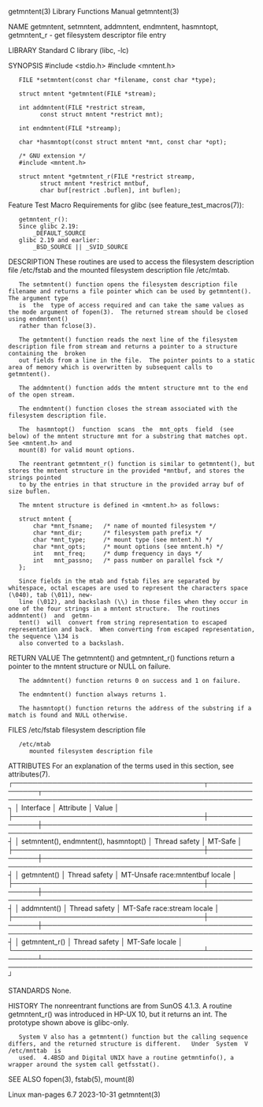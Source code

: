 getmntent(3)							   Library Functions Manual							  getmntent(3)

NAME
       getmntent, setmntent, addmntent, endmntent, hasmntopt, getmntent_r - get filesystem descriptor file entry

LIBRARY
       Standard C library (libc, -lc)

SYNOPSIS
       #include <stdio.h>
       #include <mntent.h>

       FILE *setmntent(const char *filename, const char *type);

       struct mntent *getmntent(FILE *stream);

       int addmntent(FILE *restrict stream,
		     const struct mntent *restrict mnt);

       int endmntent(FILE *streamp);

       char *hasmntopt(const struct mntent *mnt, const char *opt);

       /* GNU extension */
       #include <mntent.h>

       struct mntent *getmntent_r(FILE *restrict streamp,
		     struct mntent *restrict mntbuf,
		     char buf[restrict .buflen], int buflen);

   Feature Test Macro Requirements for glibc (see feature_test_macros(7)):

       getmntent_r():
	   Since glibc 2.19:
	       _DEFAULT_SOURCE
	   glibc 2.19 and earlier:
	       _BSD_SOURCE || _SVID_SOURCE

DESCRIPTION
       These routines are used to access the filesystem description file /etc/fstab and the mounted filesystem description file /etc/mtab.

       The setmntent() function opens the filesystem description file filename and returns a file pointer which can be used by getmntent().  The argument type
       is  the	type of access required and can take the same values as the mode argument of fopen(3).	The returned stream should be closed using endmntent()
       rather than fclose(3).

       The getmntent() function reads the next line of the filesystem description file from stream and returns a pointer to a structure containing the	broken
       out fields from a line in the file.  The pointer points to a static area of memory which is overwritten by subsequent calls to getmntent().

       The addmntent() function adds the mntent structure mnt to the end of the open stream.

       The endmntent() function closes the stream associated with the filesystem description file.

       The  hasmntopt()	 function  scans  the  mnt_opts	 field	(see  below) of the mntent structure mnt for a substring that matches opt.  See <mntent.h> and
       mount(8) for valid mount options.

       The reentrant getmntent_r() function is similar to getmntent(), but stores the mntent structure in the provided *mntbuf, and stores the strings pointed
       to by the entries in that structure in the provided array buf of size buflen.

       The mntent structure is defined in <mntent.h> as follows:

	   struct mntent {
	       char *mnt_fsname;   /* name of mounted filesystem */
	       char *mnt_dir;	   /* filesystem path prefix */
	       char *mnt_type;	   /* mount type (see mntent.h) */
	       char *mnt_opts;	   /* mount options (see mntent.h) */
	       int   mnt_freq;	   /* dump frequency in days */
	       int   mnt_passno;   /* pass number on parallel fsck */
	   };

       Since fields in the mtab and fstab files are separated by whitespace, octal escapes are used to represent the characters space (\040), tab (\011), new‐
       line (\012), and backslash (\\) in those files when they occur in one of the four strings in a mntent structure.	 The routines addmntent()  and	getmn‐
       tent()  will  convert from string representation to escaped representation and back.  When converting from escaped representation, the sequence \134 is
       also converted to a backslash.

RETURN VALUE
       The getmntent() and getmntent_r() functions return a pointer to the mntent structure or NULL on failure.

       The addmntent() function returns 0 on success and 1 on failure.

       The endmntent() function always returns 1.

       The hasmntopt() function returns the address of the substring if a match is found and NULL otherwise.

FILES
       /etc/fstab
	      filesystem description file

       /etc/mtab
	      mounted filesystem description file

ATTRIBUTES
       For an explanation of the terms used in this section, see attributes(7).
       ┌───────────────────────────────────────┬───────────────┬─────────────────────────────────────────────────────────────────────────────────────────────┐
       │ Interface			       │ Attribute     │ Value											     │
       ├───────────────────────────────────────┼───────────────┼─────────────────────────────────────────────────────────────────────────────────────────────┤
       │ setmntent(), endmntent(), hasmntopt() │ Thread safety │ MT-Safe										     │
       ├───────────────────────────────────────┼───────────────┼─────────────────────────────────────────────────────────────────────────────────────────────┤
       │ getmntent()			       │ Thread safety │ MT-Unsafe race:mntentbuf locale							     │
       ├───────────────────────────────────────┼───────────────┼─────────────────────────────────────────────────────────────────────────────────────────────┤
       │ addmntent()			       │ Thread safety │ MT-Safe race:stream locale								     │
       ├───────────────────────────────────────┼───────────────┼─────────────────────────────────────────────────────────────────────────────────────────────┤
       │ getmntent_r()			       │ Thread safety │ MT-Safe locale										     │
       └───────────────────────────────────────┴───────────────┴─────────────────────────────────────────────────────────────────────────────────────────────┘

STANDARDS
       None.

HISTORY
       The nonreentrant functions are from SunOS 4.1.3.	 A routine getmntent_r() was introduced in HP-UX 10, but it returns an int.  The prototype shown above
       is glibc-only.

       System V also has a getmntent() function but the calling sequence differs, and the returned structure is different.   Under  System  V  /etc/mnttab  is
       used.  4.4BSD and Digital UNIX have a routine getmntinfo(), a wrapper around the system call getfsstat().

SEE ALSO
       fopen(3), fstab(5), mount(8)

Linux man-pages 6.7							  2023-10-31								  getmntent(3)
